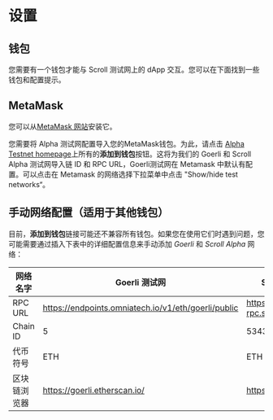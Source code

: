 # 设置

## 钱包

您需要有一个钱包才能与 Scroll 测试网上的 dApp 交互。您可以在下面找到一些钱包和配置提示。

## MetaMask

您可以从[MetaMask 网站](https://metamask.io/download/)安装它。

您需要将 Alpha 测试网配置导入您的MetaMask钱包。为此，请点击 [Alpha Testnet homepage](https://scroll.io/alpha)上所有的**添加到钱包**按钮。这将为我们的 Goerli 和 Scroll Alpha 测试网导入链 ID 和 RPC URL，Goerli测试网在 Metamask 中默认有配置。可以点击在 Metamask 的网络选择下拉菜单中点击 "Show/hide test networks“。


## 手动网络配置（适用于其他钱包）
目前，**添加到钱包**链接可能还不兼容所有钱包。如果您在使用它们时遇到问题，您可能需要通过插入下表中的详细配置信息来手动添加 *Goerli* 和 *Scroll Alpha* 网络：

| 网络名字 | Goerli 测试网                                                         | Scroll Alpha 测试网                  |
| -------- | ---------------------------------------------------------------------- | --------------------------------- |
| RPC URL  | https://endpoints.omniatech.io/v1/eth/goerli/public | https://alpha-rpc.scroll.io/l2 |
| Chain ID | 5                                                                 | 534353                            |
| 代币符号 | ETH                                  | ETH                     |
| 区块链浏览器   |     https://goerli.etherscan.io/                                                                  |      https://blockscout.scroll.io/                          |
